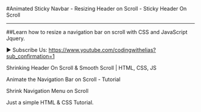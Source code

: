 #Animated Sticky Navbar - Resizing Header on Scroll - Sticky Header On Scroll

-------------------------
##Learn how to resize a navigation bar on scroll with CSS and JavaScript Jquery.


► Subscribe Us:
https://www.youtube.com/codingwithelias?sub_confirmation=1



Shrinking Header On Scroll & Smooth Scroll | HTML, CSS, JS

Animate the Navigation Bar on Scroll - Tutorial

Shrink Navigation Menu on Scroll

Just a simple HTML & CSS Tutorial.
